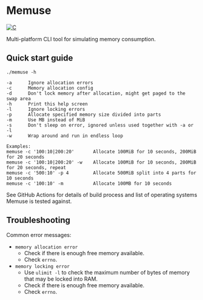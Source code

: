 # Memuse

[![C](https://github.com/ipastusi/memuse/actions/workflows/ci.yml/badge.svg?branch=master)](https://github.com/ipastusi/memuse/actions/workflows/ci.yml)

Multi-platform CLI tool for simulating memory consumption.

## Quick start guide

```
./memuse -h

-a      Ignore allocation errors
-c      Memory allocation config
-d      Don't lock memory after allocation, might get paged to the swap area
-h      Print this help screen
-l      Ignore locking errors
-p      Allocate specified memory size divided into parts
-m      Use MB instead of MiB
-s      Don't sleep on error, ignored unless used together with -a or -l
-w      Wrap around and run in endless loop

Examples:
memuse -c '100:10|200:20'       Allocate 100MiB for 10 seconds, 200MiB for 20 seconds
memuse -c '100:10|200:20' -w    Allocate 100MiB for 10 seconds, 200MiB for 20 seconds, repeat
memuse -c '500:10' -p 4         Allocate 500MiB split into 4 parts for 10 seconds
memuse -c '100:10' -m           Allocate 100MB for 10 seconds
```

See GitHub Actions for details of build process and list of operating systems Memuse is tested against.

## Troubleshooting

Common error messages:

- `memory allocation error`
  - Check if there is enough free memory available.
  - Check `errno`.
- `memory locking error`
  - Use `ulimit -l` to check the maximum number of bytes of memory that may be locked into RAM.
  - Check if there is enough free memory available.
  - Check `errno`.
